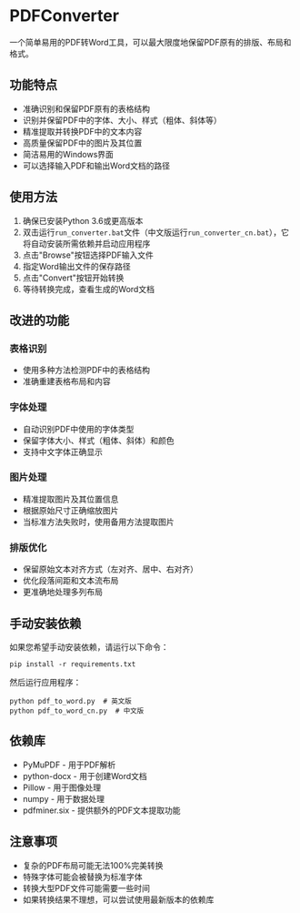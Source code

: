 # PDFConverter

一个简单易用的PDF转Word工具，可以最大限度地保留PDF原有的排版、布局和格式。

## 功能特点

- 准确识别和保留PDF原有的表格结构
- 识别并保留PDF中的字体、大小、样式（粗体、斜体等）
- 精准提取并转换PDF中的文本内容
- 高质量保留PDF中的图片及其位置
- 简洁易用的Windows界面
- 可以选择输入PDF和输出Word文档的路径

## 使用方法

1. 确保已安装Python 3.6或更高版本
2. 双击运行`run_converter.bat`文件（中文版运行`run_converter_cn.bat`），它将自动安装所需依赖并启动应用程序
3. 点击"Browse"按钮选择PDF输入文件
4. 指定Word输出文件的保存路径
5. 点击"Convert"按钮开始转换
6. 等待转换完成，查看生成的Word文档

## 改进的功能

### 表格识别
- 使用多种方法检测PDF中的表格结构
- 准确重建表格布局和内容

### 字体处理
- 自动识别PDF中使用的字体类型
- 保留字体大小、样式（粗体、斜体）和颜色
- 支持中文字体正确显示

### 图片处理
- 精准提取图片及其位置信息
- 根据原始尺寸正确缩放图片
- 当标准方法失败时，使用备用方法提取图片

### 排版优化
- 保留原始文本对齐方式（左对齐、居中、右对齐）
- 优化段落间距和文本流布局
- 更准确地处理多列布局

## 手动安装依赖

如果您希望手动安装依赖，请运行以下命令：

```
pip install -r requirements.txt
```

然后运行应用程序：

```
python pdf_to_word.py  # 英文版
python pdf_to_word_cn.py  # 中文版
```

## 依赖库

- PyMuPDF - 用于PDF解析
- python-docx - 用于创建Word文档
- Pillow - 用于图像处理
- numpy - 用于数据处理
- pdfminer.six - 提供额外的PDF文本提取功能

## 注意事项

- 复杂的PDF布局可能无法100%完美转换
- 特殊字体可能会被替换为标准字体
- 转换大型PDF文件可能需要一些时间
- 如果转换结果不理想，可以尝试使用最新版本的依赖库
